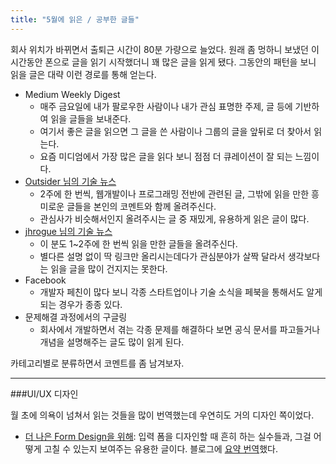 ```yaml
---
title: "5월에 읽은 / 공부한 글들"
---
```


회사 위치가 바뀌면서 출퇴근 시간이 80분 가량으로 늘었다. 원래 좀 멍하니 보냈던 이 시간동안 폰으로 글을 읽기 시작했더니 꽤 많은 글을 읽게 됐다. 그동안의 패턴을 보니 읽을 글은 대략 이런 경로를 통해 얻는다.

- Medium Weekly Digest
  - 매주 금요일에 내가 팔로우한 사람이나 내가 관심 표명한 주제, 글 등에 기반하여 읽을 글들을 보내준다.
  - 여기서 좋은 글을 읽으면 그 글을 쓴 사람이나 그룹의 글을 앞뒤로 더 찾아서 읽는다.
  - 요즘 미디엄에서 가장 많은 글을 읽다 보니 점점 더 큐레이션이 잘 되는 느낌이다.
- [Outsider 님의 기술 뉴스](https://blog.outsider.ne.kr/category/Newsletter)
  - 2주에 한 번씩, 웹개발이나 프로그래밍 전반에 관련된 글, 그밖에 읽을 만한 흥미로운 글들을 본인의 코멘트와 함께 올려주신다. 
  - 관심사가 비슷해서인지 올려주시는 글 중 재밌게, 유용하게 읽은 글이 많다.
- [jhrogue 님의 기술 뉴스](http://jhrogue.blogspot.com/search/label/B%EA%B8%89%20%ED%94%84%EB%A1%9C%EA%B7%B8%EB%9E%98%EB%A8%B8)
  - 이 분도 1~2주에 한 번씩 읽을 만한 글들을 올려주신다.
  - 별다른 설명 없이 딱 링크만 올리시는데다가 관심분야가 살짝 달라서 생각보다는 읽을 글을 많이 건지지는 못한다.
- Facebook
  - 개발자 페친이 많다 보니 각종 스타트업이나 기술 소식을 페북을 통해서도 알게 되는 경우가 종종 있다.
- 문제해결 과정에서의 구글링
  - 회사에서 개발하면서 겪는 각종 문제를 해결하다 보면 공식 문서를 파고들거나 개념을 설명해주는 글도 많이 읽게 된다.

카테고리별로 분류하면서 코멘트를 좀 남겨보자.

----

###UI/UX 디자인

월 초에 의욕이 넘쳐서 읽는 것들을 많이 번역했는데 우연히도 거의 디자인 쪽이었다.

- [더 나은 Form Design을 위해](https://uxdesign.cc/design-better-forms-96fadca0f49c): 입력 폼을 디자인할 때 흔히 하는 실수들과, 그걸 어떻게 고칠 수 있는지 보여주는 유용한 글이다. 블로그에 [요약 번역](https://spilist.github.io/2018/05/08/design-better-forms.html)했다.

